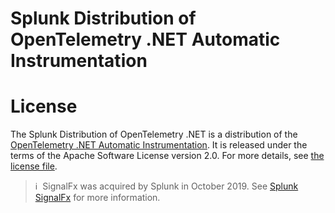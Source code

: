 # Splunk Distribution of OpenTelemetry .NET Automatic Instrumentation

# License

The Splunk Distribution of OpenTelemetry .NET is a distribution of the [OpenTelemetry .NET Automatic Instrumentation](https://github.com/open-telemetry/opentelemetry-dotnet-instrumentation). It is released under the terms of the Apache Software License version 2.0. For more details, see [the license file](./LICENSE).

>ℹ️&nbsp;&nbsp;SignalFx was acquired by Splunk in October 2019. See [Splunk SignalFx](https://www.splunk.com/en_us/investor-relations/acquisitions/signalfx.html) for more information.
